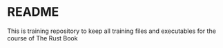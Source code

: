 # README

This is training repository to keep all training files and executables for the course of The Rust Book
